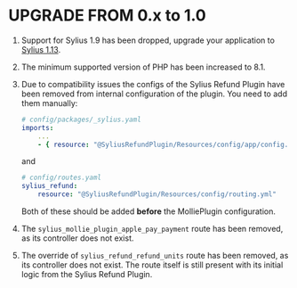 # UPGRADE FROM 0.x to 1.0

1. Support for Sylius 1.9 has been dropped, upgrade your application to [Sylius 1.13](https://github.com/Sylius/Sylius/blob/1.13/UPGRADE.md).

1. The minimum supported version of PHP has been increased to 8.1.

1. Due to compatibility issues the configs of the Sylius Refund Plugin
   have been removed from internal configuration of the plugin.
   You need to add them manually:

   ```yaml
   # config/packages/_sylius.yaml
   imports:
       ...
       - { resource: "@SyliusRefundPlugin/Resources/config/app/config.yml" }
   ```
   and    
   ```yaml
   # config/routes.yaml
   sylius_refund:
       resource: "@SyliusRefundPlugin/Resources/config/routing.yml"
   ```
   Both of these should be added **before** the MolliePlugin configuration.

1. The `sylius_mollie_plugin_apple_pay_payment` route has been removed, as its controller does not exist.

1. The override of `sylius_refund_refund_units` route has been removed, as its controller does not exist. 
   The route itself is still present with its initial logic from the Sylius Refund Plugin.
